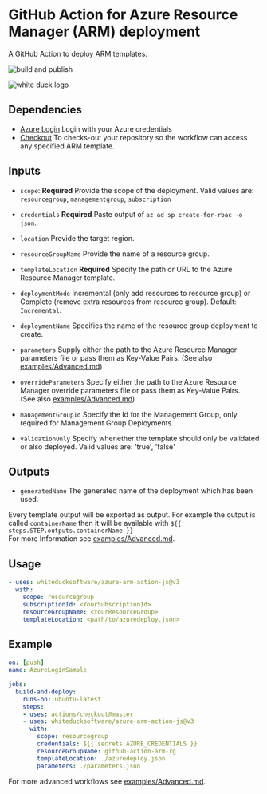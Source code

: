 # GitHub Action for Azure Resource Manager (ARM) deployment

A GitHub Action to deploy ARM templates.

![build and publish](https://github.com/whiteducksoftware/azure-arm-action-js/workflows/build-release/badge.svg)

![white duck logo](img/wd-githubaction-arm.png?raw=true)

## Dependencies

* [Azure Login](https://github.com/Azure/login) Login with your Azure credentials
* [Checkout](https://github.com/actions/checkout) To checks-out your repository so the workflow can access any specified ARM template.

## Inputs

* `scope`: **Required** Provide the scope of the deployment. Valid values are: `resourcegroup`, `managementgroup`, `subscription`

* `credentials` **Required** Paste output of `az ad sp create-for-rbac -o json`.

* `location` Provide the target region. 

* `resourceGroupName` Provide the name of a resource group.

* `templateLocation` **Required** Specify the path or URL to the Azure Resource Manager template.

* `deploymentMode` Incremental (only add resources to resource group) or Complete (remove extra resources from resource group). Default: `Incremental`.
  
* `deploymentName` Specifies the name of the resource group deployment to create.

* `parameters` Supply either the path to the Azure Resource Manager parameters file or pass them as Key-Value Pairs. 
  (See also [examples/Advanced.md](examples/Advanced.md))

* `overrideParameters` Specify either the path to the Azure Resource Manager override parameters file or pass them as Key-Value Pairs.  
  (See also [examples/Advanced.md](examples/Advanced.md))

* `managementGroupId` Specify the Id for the Management Group, only required for Management Group Deployments.

* `validationOnly` Specify whenether the template should only be validated or also deployed. Valid values are: 'true', 'false'

## Outputs
* `generatedName` The generated name of the deployment which has been used.

Every template output will be exported as output. For example the output is called `containerName` then it will be available with `${{ steps.STEP.outputs.containerName }}`    
For more Information see [examples/Advanced.md](examples/Advanced.md).    

## Usage

```yml
- uses: whiteducksoftware/azure-arm-action-js@v3
  with:
    scope: resourcegroup
    subscriptionId: <YourSubscriptionId>
    resourceGroupName: <YourResourceGroup>
    templateLocation: <path/to/azuredeploy.json>
```

## Example

```yml
on: [push]
name: AzureLoginSample

jobs:
  build-and-deploy:
    runs-on: ubuntu-latest
    steps:
    - uses: actions/checkout@master
    - uses: whiteducksoftware/azure-arm-action-js@v3
      with:
        scope: resourcegroup
        credentials: ${{ secrets.AZURE_CREDENTIALS }}
        resourceGroupName: github-action-arm-rg
        templateLocation: ./azuredeploy.json
        parameters: ./parameters.json
```
For more advanced workflows see [examples/Advanced.md](examples/Advanced.md).